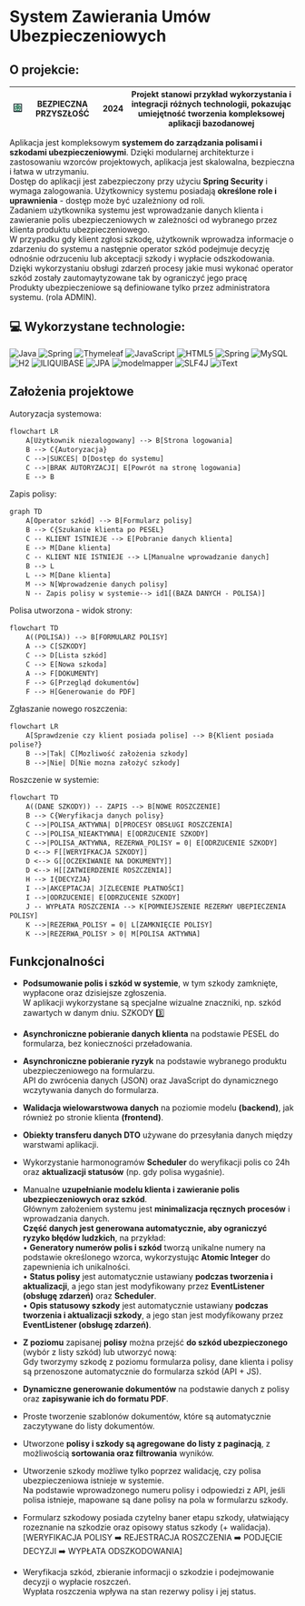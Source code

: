 #  System Zawierania Umów Ubezpieczeniowych
## O projekcie:
|![logo](https://raw.githubusercontent.com/ArkadiuszBorkowski/Insurance-Management-System/refs/heads/master/src/main/resources/static/images/logo_small.png)  |BEZPIECZNA PRZYSZŁOŚĆ | 2024 | Projekt stanowi przykład wykorzystania i integracji różnych technologii, pokazując umiejętność tworzenia kompleksowej aplikacji bazodanowej |
|--|--|--|--|

Aplikacja jest kompleksowym **systemem do zarządzania polisami i szkodami ubezpieczeniowymi**. 
Dzięki modularnej architekturze i zastosowaniu wzorców projektowych, aplikacja jest skalowalna, bezpieczna i łatwa w utrzymaniu.  
Dostęp do aplikacji jest zabezpieczony przy użyciu **Spring Security** i wymaga zalogowania. Użytkownicy systemu posiadają **określone role i uprawnienia** - dostęp może być uzależniony od roli.  
Zadaniem użytkownika systemu jest wprowadzanie danych klienta i zawieranie polis ubezpieczeniowych w zależności od wybranego przez klienta produktu ubezpieczeniowego.  
W przypadku gdy klient zgłosi szkodę, użytkownik wprowadza informacje o zdarzeniu do systemu a następnie operator szkód podejmuje decyzję odnośnie odrzuceniu lub akceptacji szkody i wypłacie odszkodowania.  
Dzięki wykorzystaniu obsługi zdarzeń procesy jakie musi wykonać operator szkód zostały zautomaytyzowane tak by ograniczyć jego pracę  
Produkty ubezpieczeniowe są definiowane tylko przez administratora systemu. (rola ADMIN).


## 💻 Wykorzystane technologie:

![Java](https://img.shields.io/badge/java-%23ED8B00.svg?style=for-the-badge&logo=openjdk&logoColor=white) ![Spring](https://img.shields.io/badge/spring-%236DB33F.svg?style=for-the-badge&logo=spring&logoColor=white) ![Thymeleaf](https://img.shields.io/badge/Thymeleaf-%23005C0F.svg?style=for-the-badge&logo=Thymeleaf&logoColor=white) ![JavaScript](https://img.shields.io/badge/javascript-%23323330.svg?style=for-the-badge&logo=javascript&logoColor=%23F7DF1E) ![HTML5](https://img.shields.io/badge/html5-%23E34F26.svg?style=for-the-badge&logo=html5&logoColor=white) ![Spring](https://img.shields.io/badge/spring_security-%236DB33F.svg?style=for-the-badge&logo=springsecurity&logoColor=white) ![MySQL](https://img.shields.io/badge/mysql-4479A1.svg?style=for-the-badge&logo=mysql&logoColor=white)
![H2](https://img.shields.io/badge/H2_DATABASE-4479A1.svg?style=for-the-badge&logo=mysql&logoColor=white)  ![lLIQUIBASE](https://img.shields.io/badge/liquibase-%23E34F26.svg?style=for-the-badge&logo=liquibase&logoColor=white) ![JPA](https://img.shields.io/badge/hibernate-%23323330.svg?style=for-the-badge&logo=hibernate&logoColor=red) ![modelmapper](https://img.shields.io/badge/modelmapper-%23700.svg?style=for-the-badge&logo=modelmapper&logoColor=red) ![SLF4J](https://img.shields.io/badge/SLF4J-%23E34F26.svg?style=for-the-badge&logo=logger&logoColor=yellow) ![iText](https://img.shields.io/badge/iText-pdf-9A1.svg?style=for-the-badge&logo=iText&logoColor=yellow)

## Założenia projektowe

Autoryzacja systemowa:

```mermaid
flowchart LR
    A[Użytkownik niezalogowany] --> B[Strona logowania]
    B --> C{Autoryzacja}
    C -->|SUKCES| D[Dostęp do systemu]
    C -->|BRAK AUTORYZACJI| E[Powrót na stronę logowania]
    E --> B
```

Zapis polisy:

```mermaid
graph TD
    A[Operator szkód] --> B[Formularz polisy]
    B --> C{Szukanie klienta po PESEL}
    C -- KLIENT ISTNIEJE --> E[Pobranie danych klienta]
    E --> M[Dane klienta]
    C -- KLIENT NIE ISTNIEJE --> L[Manualne wprowadzanie danych]
    B --> L
    L --> M[Dane klienta]
    M --> N[Wprowadzenie danych polisy]
    N -- Zapis polisy w systemie--> id1[(BAZA DANYCH - POLISA)]
```

Polisa utworzona - widok strony: 

```mermaid
flowchart TD
    A((POLISA)) --> B[FORMULARZ POLISY]
    A --> C[SZKODY]
    C --> D[Lista szkód]
    C --> E[Nowa szkoda]
    A --> F[DOKUMENTY]
    F --> G[Przegląd dokumentów]
    F --> H[Generowanie do PDF]
```

Zgłaszanie nowego roszczenia:

```mermaid
flowchart LR
    A[Sprawdzenie czy klient posiada polise] --> B{Klient posiada polise?}
    B -->|Tak| C[Mozliwość założenia szkody]
    B -->|Nie| D[Nie mozna założyć szkody]
```

Roszczenie w systemie:

```mermaid
flowchart TD
    A((DANE SZKODY)) -- ZAPIS --> B[NOWE ROSZCZENIE]
    B --> C{Weryfikacja danych polisy}
    C -->|POLISA_AKTYWNA| D[PROCESY OBSŁUGI ROSZCZENIA]
    C -->|POLISA_NIEAKTYWNA| E[ODRZUCENIE SZKODY]
    C -->|POLISA_AKTYWNA, REZERWA_POLISY = 0| E[ODRZUCENIE SZKODY]
    D <--> F[[WERYIFKACJA SZKODY]] 
    D <--> G[[OCZEKIWANIE NA DOKUMENTY]] 
    D <--> H[[ZATWIERDZENIE ROSZCZENIA]] 
    H --> I{DECYZJA}
    I -->|AKCEPTACJA| J[ZLECENIE PŁATNOŚCI]
    I -->|ODRZUCENIE| E[ODRZUCENIE SZKODY]
    J -- WYPŁATA ROSZCZENIA --> K[POMNIEJSZENIE REZERWY UBEPIECZENIA POLISY]
    K -->|REZERWA_POLISY = 0| L[ZAMKNIĘCIE POLISY]
    K -->|REZERWA_POLISY > 0| M[POLISA AKTYWNA]
```

## Funkcjonalności


 - **Podsumowanie polis i szkód w systemie**, w tym szkody zamknięte, wypłacone oraz dzisiejsze zgłoszenia.  
W aplikacji wykorzystane są specjalne wizualne znaczniki, np. szkód zawartych w danym dniu. SZKODY  3️⃣
- **Asynchroniczne pobieranie danych  klienta**  na podstawie PESEL do formularza, bez konieczności przeładowania.  
- **Asynchroniczne pobieranie ryzyk**  na podstawie wybranego produktu ubezpieczeniowego na formularzu.  
API do zwrócenia danych (JSON) oraz JavaScript do dynamicznego wczytywania danych do formularza.

- **Walidacja wielowarstwowa  danych**  na poziomie modelu  **(backend)**, jak również po stronie klienta  **(frontend)**.

- **Obiekty transferu danych  DTO**  używane do przesyłania danych między warstwami aplikacji.

- Wykorzystanie  harmonogramów **Scheduler**  do weryfikacji polis co 24h oraz  **aktualizacji statusów**  (np. gdy polisa wygaśnie).

- Manualne  **uzupełnianie modelu klienta i zawieranie polis ubezpieczeniowych oraz szkód**.  
Głównym założeniem systemu jest  **minimalizacja ręcznych procesów**  i wprowadzania danych.  
**Część danych jest generowana automatycznie, aby ograniczyć ryzyko błędów ludzkich**, na przykład:  
•  **Generatory numerów polis i szkód**  tworzą unikalne numery na podstawie określonego wzorca, wykorzystując  **Atomic Integer**  do zapewnienia ich unikalności.  
•  **Status polisy**  jest automatycznie ustawiany  **podczas tworzenia i aktualizacji**, a jego stan jest modyfikowany przez  **EventListener  (obsługę zdarzeń)**  oraz  **Scheduler**.  
•  **Opis statusowy szkody**  jest automatycznie ustawiany  **podczas tworzenia i aktualizacji szkody**, a jego stan jest modyfikowany przez  **EventListener  (obsługę zdarzeń)**.

- **Z poziomu**  zapisanej  **polisy**  można przejść  **do szkód ubezpieczonego**  (wybór z listy szkód) lub utworzyć nową:  
Gdy tworzymy szkodę z poziomu formularza polisy, dane klienta i polisy są przenoszone automatycznie do formularza szkód (API + JS).

- **Dynamiczne generowanie dokumentów**  na podstawie danych z polisy oraz  **zapisywanie ich do formatu PDF**.  
- Proste tworzenie szablonów dokumentów, które są automatycznie zaczytywane do listy dokumentów.

- Utworzone  **polisy i szkody są agregowane do listy z paginacją**, z możliwością  **sortowania oraz filtrowania**  wyników.

- Utworzenie szkody możliwe tylko poprzez walidację, czy polisa ubezpieczeniowa istnieje w systemie.  
Na podstawie wprowadzonego numeru polisy i odpowiedzi z API, jeśli polisa istnieje, mapowane są dane polisy na pola w formularzu szkody.

- Formularz szkodowy posiada czytelny baner etapu szkody, ułatwiający rozeznanie na szkodzie oraz opisowy status szkody (+ walidacja).  
[WERYFIKACJA POLISY ➡️ REJESTRACJA ROSZCZENIA ➡️ PODJĘCIE DECYZJI ➡️ WYPŁATA ODSZKODOWANIA]

- Weryfikacja szkód, zbieranie informacji o szkodzie i podejmowanie decyzji o wypłacie roszczeń.  
Wypłata roszczenia wpływa na stan rezerwy polisy i jej status.


